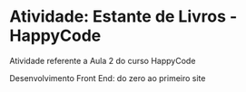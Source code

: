 # Atividade: Estante de Livros - HappyCode

Atividade referente a Aula 2 do curso HappyCode

Desenvolvimento Front End: do zero ao primeiro site

